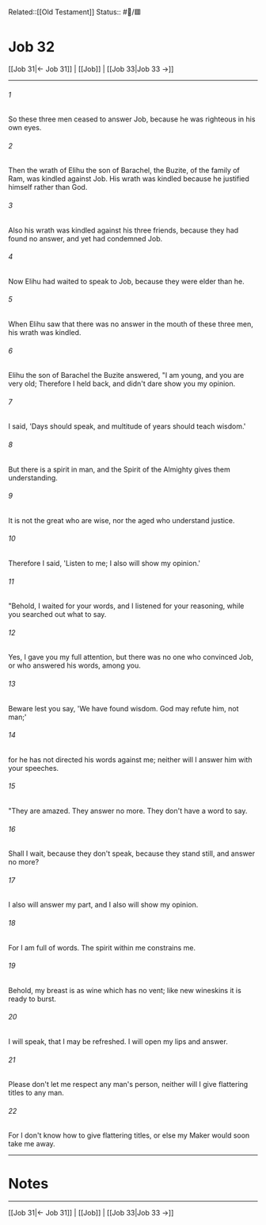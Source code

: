 Related::[[Old Testament]]
Status:: #📖/🟥
# Job 32

[[Job 31|← Job 31]] | [[Job]] | [[Job 33|Job 33 →]]
***



###### 1 
So these three men ceased to answer Job, because he was righteous in his own eyes. 

###### 2 
Then the wrath of Elihu the son of Barachel, the Buzite, of the family of Ram, was kindled against Job. His wrath was kindled because he justified himself rather than God. 

###### 3 
Also his wrath was kindled against his three friends, because they had found no answer, and yet had condemned Job. 

###### 4 
Now Elihu had waited to speak to Job, because they were elder than he. 

###### 5 
When Elihu saw that there was no answer in the mouth of these three men, his wrath was kindled. 

###### 6 
Elihu the son of Barachel the Buzite answered, "I am young, and you are very old; Therefore I held back, and didn't dare show you my opinion. 

###### 7 
I said, 'Days should speak, and multitude of years should teach wisdom.' 

###### 8 
But there is a spirit in man, and the Spirit of the Almighty gives them understanding. 

###### 9 
It is not the great who are wise, nor the aged who understand justice. 

###### 10 
Therefore I said, 'Listen to me; I also will show my opinion.' 

###### 11 
"Behold, I waited for your words, and I listened for your reasoning, while you searched out what to say. 

###### 12 
Yes, I gave you my full attention, but there was no one who convinced Job, or who answered his words, among you. 

###### 13 
Beware lest you say, 'We have found wisdom. God may refute him, not man;' 

###### 14 
for he has not directed his words against me; neither will I answer him with your speeches. 

###### 15 
"They are amazed. They answer no more. They don't have a word to say. 

###### 16 
Shall I wait, because they don't speak, because they stand still, and answer no more? 

###### 17 
I also will answer my part, and I also will show my opinion. 

###### 18 
For I am full of words. The spirit within me constrains me. 

###### 19 
Behold, my breast is as wine which has no vent; like new wineskins it is ready to burst. 

###### 20 
I will speak, that I may be refreshed. I will open my lips and answer. 

###### 21 
Please don't let me respect any man's person, neither will I give flattering titles to any man. 

###### 22 
For I don't know how to give flattering titles, or else my Maker would soon take me away.

---
# Notes


***
[[Job 31|← Job 31]] | [[Job]] | [[Job 33|Job 33 →]]
